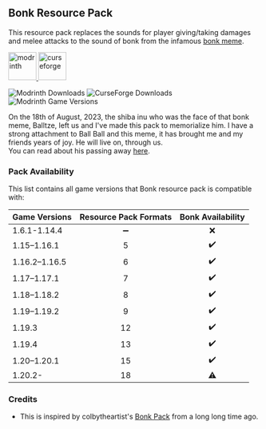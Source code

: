 ## Bonk Resource Pack
This resource pack replaces the sounds for player giving/taking damages and melee attacks to the sound of bonk from the infamous [bonk meme](https://knowyourmeme.com/memes/bonk-cheems).

<a href="https://modrinth.com/resourcepack/bonk">
<img alt="modrinth" height="56" src="https://cdn.jsdelivr.net/npm/@intergrav/devins-badges@3/assets/cozy/available/modrinth_vector.svg">
</a>
<a href="https://www.curseforge.com/minecraft/texture-packs/bonk">
<img alt="curseforge" height="56" src="https://cdn.jsdelivr.net/npm/@intergrav/devins-badges@3/assets/cozy/available/curseforge_vector.svg">
</a>  

![Modrinth Downloads](https://img.shields.io/modrinth/dt/Er5Sifj6?style=for-the-badge&logo=modrinth&logoColor=%23&labelColor=26292F&color=00AF5C)
<a>![CurseForge Downloads](https://img.shields.io/curseforge/dt/911251?style=for-the-badge&logo=curseforge&labelColor=26292F&color=%23F16436)</a>
<br>
<a>
<img alt="Modrinth Game Versions" src="https://img.shields.io/modrinth/game-versions/Er5Sifj6?style=for-the-badge&label=Latest%20supported%20versions&labelColor=26292F&color=404040&link=https%3A%2F%2Fmodrinth.com%2Fresourcepack%2Fbonk%2Fversions">
</a>

On the 18th of August, 2023, the shiba inu who was the face of that bonk meme, Balltze, left us and I've made this pack to memorialize him. I have a strong attachment to Ball Ball and this meme, it has brought me and my friends years of joy. He will live on, through us. <br>
You can read about his passing away [here](https://knowyourmeme.com/news/beloved-meme-dog-cheems-passes-away-at-12-years-of-age).

### Pack Availability

This list contains all game versions that Bonk resource pack is compatible with:

| Game Versions            |Resource Pack Formats| Bonk Availability|
|:-------------------------|:-------------------:|:----------------:|
| 1.6.1-1.14.4             |  :heavy_minus_sign: |        :x:        |
| 1.15–1.16.1              |         5           |:heavy_check_mark:|
| 1.16.2–1.16.5            |         6           |:heavy_check_mark:|
| 1.17–1.17.1              |         7           |:heavy_check_mark:|
| 1.18–1.18.2              |         8           |:heavy_check_mark:|
| 1.19–1.19.2              |         9           |:heavy_check_mark:|
| 1.19.3                   |         12          |:heavy_check_mark:|
| 1.19.4                   |         13          |:heavy_check_mark:|
| 1.20–1.20.1              |         15          |:heavy_check_mark:|
| 1.20.2-                  |         18          |    :warning:     |


### Credits 
- This is inspired by colbytheartist's [Bonk Pack](https://www.curseforge.com/minecraft/texture-packs/bonk-pack) from a long long time ago.
